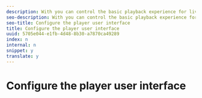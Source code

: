```yaml
---
description: With you can control the basic playback experience for live and video on demand (VOD). provides methods and properties on the player instance that you can use to configure the player user interface.
seo-description: With you can control the basic playback experience for live and video on demand (VOD). provides methods and properties on the player instance that you can use to configure the player user interface.
seo-title: Configure the player user interface
title: Configure the player user interface
uuid: 5705e044-e1fb-4d48-8b30-a7870ca49289
index: n
internal: n
snippet: y
translate: y
---
```


# Configure the player user interface

